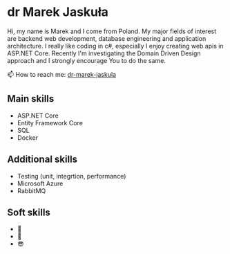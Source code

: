 # dr Marek Jaskuła
Hi, my name is Marek and I come from Poland. My major fields of interest are backend web development, database engineering and application architecture. I really like coding in c#, especially I enjoy creating web apis in ASP.NET Core. Recently I'm investigating the Domain Driven Design approach and I strongly encourage You to do the same. 

📫 How to reach me: [dr-marek-jaskula](https://www.linkedin.com/in/dr-marek-jaskula/)

## Main skills 
* ASP.NET Core
* Entity Framework Core 
* SQL
* Docker

## Additional skills
* Testing (unit, integrtion, performance)
* Microsoft Azure
* RabbitMQ

## Soft skills
* 🤗
* 🤔
* 😎